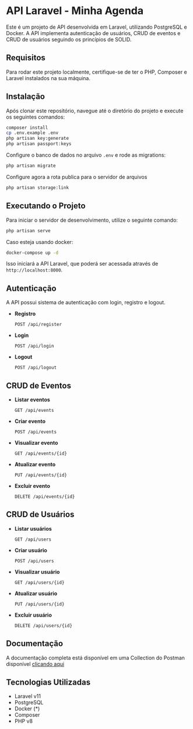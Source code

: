 # API Laravel - Minha Agenda

Este é um projeto de API desenvolvida em Laravel, utilizando PostgreSQL e Docker. A API implementa autenticação de usuários, CRUD de eventos e CRUD de usuários seguindo os princípios de SOLID.

## Requisitos

Para rodar este projeto localmente, certifique-se de ter o PHP, Composer e Laravel instalados na sua máquina.

## Instalação

Após clonar este repositório, navegue até o diretório do projeto e execute os seguintes comandos:

```bash
composer install
cp .env.example .env
php artisan key:generate
php artisan passport:keys
```

Configure o banco de dados no arquivo `.env` e rode as migrations:

```bash
php artisan migrate
```

Configure agora a rota publica para o servidor de arquivos

```bash
php artisan storage:link
```

## Executando o Projeto

Para iniciar o servidor de desenvolvimento, utilize o seguinte comando:

```bash
php artisan serve
```

Caso esteja usando docker:

```bash
docker-compose up -d
```

Isso iniciará a API Laravel, que poderá ser acessada através de `http://localhost:8000`.

## Autenticação

A API possui sistema de autenticação com login, registro e logout.

- **Registro**

  ```http
  POST /api/register
  ```

- **Login**

  ```http
  POST /api/login
  ```

- **Logout**

  ```http
  POST /api/logout
  ```

## CRUD de Eventos

- **Listar eventos**

  ```http
  GET /api/events
  ```

- **Criar evento**

  ```http
  POST /api/events
  ```

- **Visualizar evento**

  ```http
  GET /api/events/{id}
  ```

- **Atualizar evento**

  ```http
  PUT /api/events/{id}
  ```

- **Excluir evento**

  ```http
  DELETE /api/events/{id}
  ```

## CRUD de Usuários

- **Listar usuários**

  ```http
  GET /api/users
  ```

- **Criar usuário**

  ```http
  POST /api/users
  ```

- **Visualizar usuário**

  ```http
  GET /api/users/{id}
  ```

- **Atualizar usuário**

  ```http
  PUT /api/users/{id}
  ```

- **Excluir usuário**

  ```http
  DELETE /api/users/{id}
  ```

## Documentação

A documentação completa está disponível em uma Collection do Postman disponível
[clicando aqui](https://documenter.getpostman.com/view/29692695/2sAYdbMsPo)

## Tecnologias Utilizadas

- Laravel v11
- PostgreSQL
- Docker (*)
- Composer
- PHP v8
